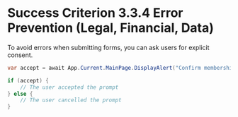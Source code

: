 # Success Criterion 3.3.4 Error Prevention (Legal, Financial, Data)

To avoid errors when submitting forms, you can ask users for explicit consent.

```csharp
var accept = await App.Current.MainPage.DisplayAlert("Confirm membership?", "Your bank account will be billed.", "Confirm", "Cancel");

if (accept) {
    // The user accepted the prompt
} else {
    // The user cancelled the prompt
}
```

